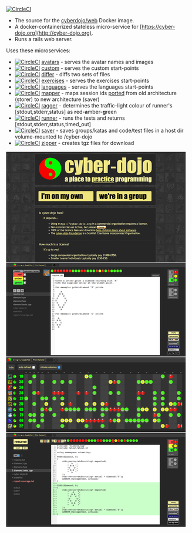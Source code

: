 
[![CircleCI](https://circleci.com/gh/cyber-dojo/web.svg?style=svg)](https://circleci.com/gh/cyber-dojo/web)

- The source for the [cyberdojo/web](https://hub.docker.com/r/cyberdojo/web/tags) Docker image.
- A docker-containerized stateless micro-service for [https://cyber-dojo.org](http://cyber-dojo.org).
- Runs a rails web server.

Uses these microservices:
- [![CircleCI](https://circleci.com/gh/cyber-dojo/avatars.svg?style=svg)](https://circleci.com/gh/cyber-dojo/avatars) [avatars](https://github.com/cyber-dojo/avatars) - serves the avatar names and images
- [![CircleCI](https://circleci.com/gh/cyber-dojo/custom.svg?style=svg)](https://circleci.com/gh/cyber-dojo/custom) [custom](https://github.com/cyber-dojo/custom) - serves the custom start-points
- [![CircleCI](https://circleci.com/gh/cyber-dojo/differ.svg?style=svg)](https://circleci.com/gh/cyber-dojo/differ) [differ](https://github.com/cyber-dojo/differ) - diffs two sets of files
- [![CircleCI](https://circleci.com/gh/cyber-dojo/exercises.svg?style=svg)](https://circleci.com/gh/cyber-dojo/exercises) [exercises](https://github.com/cyber-dojo/exercises) - serves the exercises start-points
- [![CircleCI](https://circleci.com/gh/cyber-dojo/languages.svg?style=svg)](https://circleci.com/gh/cyber-dojo/languages) [languages](https://github.com/cyber-dojo/languages) - serves the languages start-points
- [![CircleCI](https://circleci.com/gh/cyber-dojo/mapper.svg?style=svg)](https://circleci.com/gh/cyber-dojo/mapper) [mapper](https://github.com/cyber-dojo/mapper) - maps session ids [ported](https://github.com/cyber-dojo/porter) from old architecture (storer) to new architecture (saver)
- [![CircleCI](https://circleci.com/gh/cyber-dojo/ragger.svg?style=svg)](https://circleci.com/gh/cyber-dojo/ragger) [ragger](https://github.com/cyber-dojo/ragger) -  determines the traffic-light colour of runner's [stdout,stderr,status] as **r**ed-**a**mber-**g**reen
- [![CircleCI](https://circleci.com/gh/cyber-dojo/runner.svg?style=svg)](https://circleci.com/gh/cyber-dojo/runner) [runner](https://github.com/cyber-dojo/runner) - runs the tests and returns [stdout,stderr,status,timed_out]  
- [![CircleCI](https://circleci.com/gh/cyber-dojo/saver.svg?style=svg)](https://circleci.com/gh/cyber-dojo/saver) [saver](https://github.com/cyber-dojo/saver) - saves groups/katas and code/test files in a host dir volume-mounted to /cyber-dojo  
- [![CircleCI](https://circleci.com/gh/cyber-dojo/zipper.svg?style=svg)](https://circleci.com/gh/cyber-dojo/zipper) [zipper](https://github.com/cyber-dojo/zipper) - creates tgz files for download


![cyber-dojo.org home page](https://github.com/cyber-dojo/cyber-dojo/blob/master/shared/home_page_snapshot.png)
